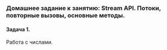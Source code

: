 ### Домашнее задание к занятию: Stream API. Потоки, повторные вызовы, основные методы.
#### Задача 1.
Работа с числами.
